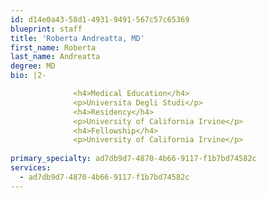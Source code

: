 ```yaml
---
id: d14e0a43-58d1-4931-9491-567c57c65369
blueprint: staff
title: 'Roberta Andreatta, MD'
first_name: Roberta
last_name: Andreatta
degree: MD
bio: |2-

              <h4>Medical Education</h4>
              <p>Universita Degli Studi</p>
              <h4>Residency</h4>
              <p>University of California Irvine</p>
              <h4>Fellowship</h4>
              <p>University of California Irvine</p>
          
primary_specialty: ad7db9d7-4870-4b66-9117-f1b7bd74582c
services:
  - ad7db9d7-4870-4b66-9117-f1b7bd74582c
---
```

